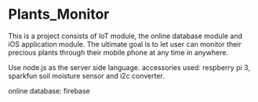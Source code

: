 # Plants_Monitor
This is a project consists of IoT module, the online database module and iOS application module. 
The ultimate goal is to let user can monitor their precious plants through their mobile phone at any time in anywhere. 


Use node.js as the server side language.
accessories used:
respberry pi 3, sparkfun soil moisture sensor and i2c converter.

online database:
firebase 
